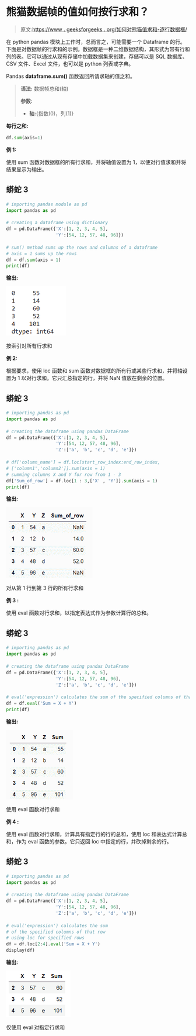 # 熊猫数据帧的值如何按行求和？

> 原文:[https://www . geeksforgeeks . org/如何对熊猫值求和-逐行数据框/](https://www.geeksforgeeks.org/how-to-sum-values-of-pandas-dataframe-by-rows/)

在 python pandas 模块上工作时，总而言之，可能需要一个 Dataframe 的行。下面是对数据帧的行求和的示例。数据框是一种二维数据结构，其形式为带有行和列的表。它可以通过从现有存储中加载数据集来创建，存储可以是 SQL 数据库、CSV 文件、Excel 文件，也可以是 python 列表或字典。

Pandas **dataframe.sum()** 函数返回所请求轴的值之和。

> **语法:** 数据帧总和(轴)
> 
> **参数:**
> 
> *   **轴:**{指数(0)，列(1)}

**每行之和:**

```py
df.sum(axis=1)
```

**例 1:**

使用 sum 函数对数据框的所有行求和，并将轴值设置为 1，以便对行值求和并将结果显示为输出。

## 蟒蛇 3

```py
# importing pandas module as pd
import pandas as pd

# creating a dataframe using dictionary
df = pd.DataFrame({'X':[1, 2, 3, 4, 5],
                   'Y':[54, 12, 57, 48, 96]})

# sum() method sums up the rows and columns of a dataframe
# axis = 1 sums up the rows
df = df.sum(axis = 1)
print(df)
```

**输出:**

![](img/955c39cd997c48ddd818662254cf4da5.png)

按索引对所有行求和

**例 2:**

根据要求，使用 loc 函数和 sum 函数对数据框的所有行或某些行求和，并将轴设置为 1 以对行求和。它只汇总指定的行，并将 NaN 值放在剩余的位置。

## 蟒蛇 3

```py
# importing pandas as pd
import pandas as pd

# creating the dataframe using pandas DataFrame
df = pd.DataFrame({'X':[1, 2, 3, 4, 5],
                   'Y':[54, 12, 57, 48, 96],
                   'Z':['a', 'b', 'c', 'd', 'e']})

# df['column_name'] = df.loc[start_row_index:end_row_index,
# ['column1','column2']].sum(axis = 1)
# summing columns X and Y for row from 1 - 3
df['Sum_of_row'] = df.loc[1 : 3,['X' , 'Y']].sum(axis = 1)
print(df)
```

**输出:**

![](img/85c71a5a4f3a1843ab1297c7023c016d.png)

对从第 1 行到第 3 行的所有行求和

**例 3 :**

使用 eval 函数对行求和，以指定表达式作为参数计算行的总和。

## 蟒蛇 3

```py
# importing pandas as pd
import pandas as pd

# creating the dataframe using pandas DataFrame
df = pd.DataFrame({'X':[1, 2, 3, 4, 5],
                   'Y':[54, 12, 57, 48, 96],
                   'Z':['a', 'b', 'c', 'd', 'e']})

# eval('expression') calculates the sum of the specified columns of that row
df = df.eval('Sum = X + Y')
print(df)
```

**输出:**

![](img/74d4d21d824d7fadd8acaff5f7285102.png)

使用 eval 函数对行求和

**例 4 :**

使用 eval 函数对行求和，计算具有指定行的行的总和，使用 loc 和表达式计算总和，作为 eval 函数的参数。它只返回 loc 中指定的行，并砍掉剩余的行。

## 蟒蛇 3

```py
# importing pandas as pd
import pandas as pd

# creating the dataframe using pandas DataFrame
df = pd.DataFrame({'X':[1, 2, 3, 4, 5],
                   'Y':[54, 12, 57, 48, 96],
                   'Z':['a', 'b', 'c', 'd', 'e']})

# eval('expression') calculates the sum
# of the specified columns of that row
# using loc for specified rows
df = df.loc[2:4].eval('Sum = X + Y')
display(df)
```

**输出:**

![](img/342219058a1c96f9b4da697034cc2fdb.png)

仅使用 eval 对指定行求和